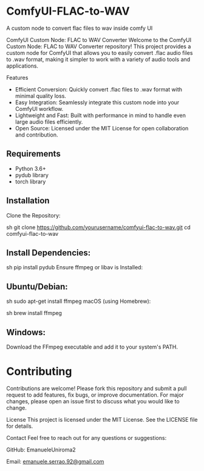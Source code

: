 # ComfyUI-FLAC-to-WAV
A custom node to convert flac files to wav inside comfy UI

ComfyUI Custom Node: FLAC to WAV Converter
Welcome to the ComfyUI Custom Node: FLAC to WAV Converter repository! This project provides a custom node for ComfyUI that allows you to easily convert .flac audio files to .wav format, making it simpler to work with a variety of audio tools and applications.

Features
- Efficient Conversion: Quickly convert .flac files to .wav format with minimal quality loss.
- Easy Integration: Seamlessly integrate this custom node into your ComfyUI workflow.
- Lightweight and Fast: Built with performance in mind to handle even large audio files efficiently.
- Open Source: Licensed under the MIT License for open collaboration and contribution.

## Requirements

- Python 3.6+
- pydub library
- torch library

## Installation
Clone the Repository:

sh
git clone https://github.com/yourusername/comfyui-flac-to-wav.git
cd comfyui-flac-to-wav

## Install Dependencies:

sh
pip install pydub
Ensure ffmpeg or libav is Installed:

## Ubuntu/Debian:

sh
sudo apt-get install ffmpeg
macOS (using Homebrew):

sh
brew install ffmpeg

## Windows:

Download the FFmpeg executable and add it to your system's PATH.

# Contributing
Contributions are welcome! Please fork this repository and submit a pull request to add features, fix bugs, or improve documentation. For major changes, please open an issue first to discuss what you would like to change.

License
This project is licensed under the MIT License. See the LICENSE file for details.

Contact
Feel free to reach out for any questions or suggestions:

GitHub: EmanueleUniroma2

Email: emanuele.serrao.92@gmail.com
